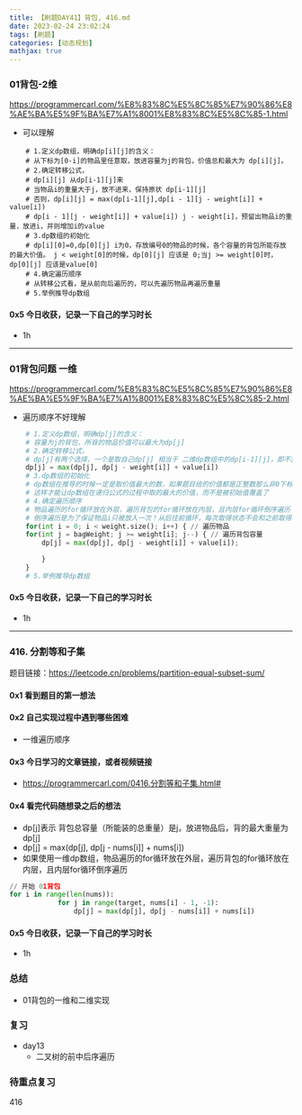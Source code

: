 ```yaml
---
title: 【刷题DAY41】背包, 416.md
date: 2023-02-24 23:02:24
tags: [刷题] 
categories: [动态规划]
mathjax: true 
---
```


### 01背包-2维
https://programmercarl.com/%E8%83%8C%E5%8C%85%E7%90%86%E8%AE%BA%E5%9F%BA%E7%A1%8001%E8%83%8C%E5%8C%85-1.html

- 可以理解
```
    # 1.定义dp数组，明确dp[i][j]的含义：
    # 从下标为[0-i]的物品里任意取，放进容量为j的背包，价值总和最大为 dp[i][j]。
    # 2.确定转移公式，
    # dp[i][j] 从dp[i-1][j]来
    # 当物品i的重量大于j，放不进来，保持原状 dp[i-1][j]
    # 否则，dp[i][j] = max(dp[i-1][j],dp[i - 1][j - weight[i]] + value[i])
    # dp[i - 1][j - weight[i]] + value[i]) j - weight[i]，预留出物品i的重量，放进i，并则增加i的value
    # 3.dp数组的初始化
    # dp[i][0]=0,dp[0][j] i为0，存放编号0的物品的时候，各个容量的背包所能存放的最大价值。 j < weight[0]的时候，dp[0][j] 应该是 0;当j >= weight[0]时，dp[0][j] 应该是value[0]
    # 4.确定遍历顺序
    # 从转移公式看，是从前向后遍历的，可以先遍历物品再遍历重量
    # 5.举例推导dp数组
```

#### 0x5 今日收获，记录一下自己的学习时长
- 1h

---

### 01背包问题 一维
https://programmercarl.com/%E8%83%8C%E5%8C%85%E7%90%86%E8%AE%BA%E5%9F%BA%E7%A1%8001%E8%83%8C%E5%8C%85-2.html

- 遍历顺序不好理解

```python
    # 1.定义dp数组，明确dp[j]的含义：
    # 容量为j的背包，所背的物品价值可以最大为dp[j]
    # 2.确定转移公式，
    # dp[j]有两个选择，一个是取自己dp[j] 相当于 二维dp数组中的dp[i-1][j]，即不放物品i，一个是取dp[j - weight[i]] + value[i]，即放物品i，指定是取最大的
    dp[j] = max(dp[j], dp[j - weight[i]] + value[i])
    # 3.dp数组的初始化
    # dp数组在推导的时候一定是取价值最大的数，如果题目给的价值都是正整数那么非0下标都初始化为0就可以了
    # 这样才能让dp数组在递归公式的过程中取的最大的价值，而不是被初始值覆盖了
    # 4.确定遍历顺序
    # 物品遍历的for循环放在外层，遍历背包的for循环放在内层，且内层for循环倒序遍历！
    # 倒序遍历是为了保证物品i只被放入一次！从后往前循环，每次取得状态不会和之前取得状态重合，这样每种物品就只取一次了。
    for(int i = 0; i < weight.size(); i++) { // 遍历物品
    for(int j = bagWeight; j >= weight[i]; j--) { // 遍历背包容量
        dp[j] = max(dp[j], dp[j - weight[i]] + value[i]);

        }
    }
    # 5.举例推导dp数组
```
#### 0x5 今日收获，记录一下自己的学习时长
- 1h

---

### 416. 分割等和子集
题目链接：https://leetcode.cn/problems/partition-equal-subset-sum/

#### 0x1 看到题目的第一想法   

#### 0x2 自己实现过程中遇到哪些困难  
- 一维遍历顺序

#### 0x3 今日学习的文章链接，或者视频链接
- https://programmercarl.com/0416.分割等和子集.html#

#### 0x4 看完代码随想录之后的想法
- dp[j]表示 背包总容量（所能装的总重量）是j，放进物品后，背的最大重量为dp[j]
- dp[j] = max(dp[j], dp[j - nums[i]] + nums[i])
- 如果使用一维dp数组，物品遍历的for循环放在外层，遍历背包的for循环放在内层，且内层for循环倒序遍历
```python
// 开始 01背包
for i in range(len(nums)):
            for j in range(target, nums[i] - 1, -1):
                dp[j] = max(dp[j], dp[j - nums[i]] + nums[i])
```

#### 0x5 今日收获，记录一下自己的学习时长
- 1h

### 总结   
- 01背包的一维和二维实现


### 复习
- day13 
    - 二叉树的前中后序遍历

### 待重点复习   
416